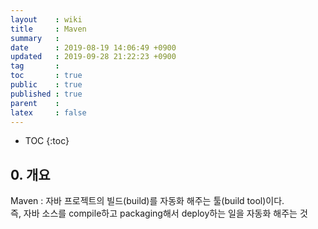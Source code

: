 ```yaml
---
layout    : wiki
title     : Maven
summary   : 
date      : 2019-08-19 14:06:49 +0900
updated   : 2019-09-28 21:22:23 +0900
tag       : 
toc       : true
public    : true
published : true
parent    : 
latex     : false
---
```

* TOC
{:toc}

## 0. 개요
Maven : 자바 프로젝트의 빌드(build)를 자동화 해주는 툴(build tool)이다.  
즉, 자바 소스를 compile하고 packaging해서 deploy하는 일을 자동화 해주는 것

